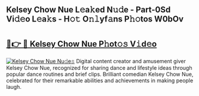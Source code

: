 ## Kelsey Chow Nue L𝚎a𝚔ed N𝚞𝚍e - Part-0Sd Vi𝚍𝚎o L𝚎a𝚔s - H𝚘𝚝 O𝚗𝚕yf𝚊ns P𝚑𝚘tos W0bOv

# <h2><a href="http://kfcb02.oniu.top/?m=Kelsey+Chow+Nue">🔗👉 🔴 Kelsey Chow Nue P𝚑ot𝚘𝚜 V𝚒d𝚎o</a></h2>

[![Kelsey Chow Nue Nu𝚍e𝚜](https://i.imgur.com/0qMVB7G.gif)](http://kfcb02.oniu.top/?m=Kelsey+Chow+Nue)
Digital content creator and amusement giver Kelsey Chow Nue, recognized for sharing dance and lifestyle ideas through popular dance routines and brief clips. Brilliant comedian Kelsey Chow Nue, celebrated for their remarkable abilities and achievements in making people laugh.  
